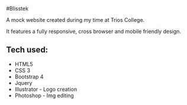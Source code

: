 #Blisstek

A mock website created during my time at Trios College.

It features a fully responsive, cross browser and mobile friendly design.

## Tech used:

  * HTML5
  * CSS 3
  * Bootstrap 4
  * Jquery
  * Illustrator - Logo creation
  * Photoshop - Img editing

